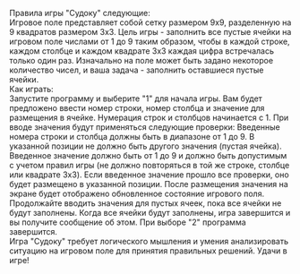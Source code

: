 Правила игры "Судоку" следующие:  
Игровое поле представляет собой сетку размером 9x9, разделенную на 9 квадратов размером 3x3.
Цель игры - заполнить все пустые ячейки на игровом поле числами от 1 до 9 таким образом, чтобы в каждой строке, каждом столбце и каждом квадрате 3x3 каждая цифра встречалась только один раз.
Изначально на поле может быть задано некоторое количество чисел, и ваша задача - заполнить оставшиеся пустые ячейки.  
Как играть:  
Запустите программу и выберите "1" для начала игры.
Вам будет предложено ввести номер строки, номер столбца и значение для размещения в ячейке. Нумерация строк и столбцов начинается с 1.
При вводе значения будут применяться следующие проверки:
Введенные номера строки и столбца должны быть в диапазоне от 1 до 9.
В указанной позиции не должно быть другого значения (пустая ячейка).
Введенное значение должно быть от 1 до 9 и должно быть допустимым с учетом правил игры (не должно повторяться в той же строке, столбце или квадрате 3x3).
Если введенное значение прошло все проверки, оно будет размещено в указанной позиции.
После размещения значения на экране будет отображено обновленное состояние игрового поля.
Продолжайте вводить значения для пустых ячеек, пока все ячейки не будут заполнены.
Когда все ячейки будут заполнены, игра завершится и вы получите сообщение об этом.
При выборе "2" программа завершится.  
Игра "Судоку" требует логического мышления и умения анализировать ситуацию на игровом поле для принятия правильных решений. Удачи в игре!

